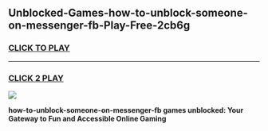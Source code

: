 
## Unblocked-Games-how-to-unblock-someone-on-messenger-fb-Play-Free-2cb6g
<h3>
<a href="https://premium76.site?title=how-to-unblock-someone-on-messenger-fb&ref=10A">CLICK TO PLAY</a></h3>
<hr>

<h3>
<a href="https://premium76.site?title=how-to-unblock-someone-on-messenger-fb&ref=10A">CLICK 2 PLAY</a>
  
</h3>

<a href="https://premium76.site?title=how-to-unblock-someone-on-messenger-fb&ref=10A"><img src="https://clearcache.store/games.png"></a>


**how-to-unblock-someone-on-messenger-fb games unblocked: Your Gateway to Fun and Accessible Online Gaming**
